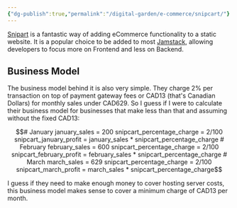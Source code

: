 ```yaml
---
{"dg-publish":true,"permalink":"/digital-garden/e-commerce/snipcart/"}
---
```


[Snipart](https://www.snipcart.com) is a fantastic way of adding eCommerce functionality to a static website. It is a popular choice to be added to most [Jamstack](https://jamstack.wtf), allowing developers to focus more on Frontend and less on Backend.

## Business Model

The business model behind it is also very simple. They charge 2% per transaction on top of payment gateway fees or CAD13 (that's Canadian Dollars) for monthly sales under CAD629. So I guess if I were to calculate their business model for businesses that make less than that and assuming without the fixed CAD13:

```math
# January
january_sales = 200
snipcart_percentage_charge = 2/100

snipcart_january_profit = january_sales * snipcart_percentage_charge

# February
february_sales = 600
snipcart_percentage_charge = 2/100

snipcart_february_profit = february_sales * snipcart_percentage_charge

# March 
march_sales = 629
snipcart_percentage_charge = 2/100

snipcart_march_profit = march_sales * snipcart_percentage_charge
```

I guess if they need to make enough money to cover hosting server costs, this business model makes sense to cover a minimum charge of CAD13 per month. 

